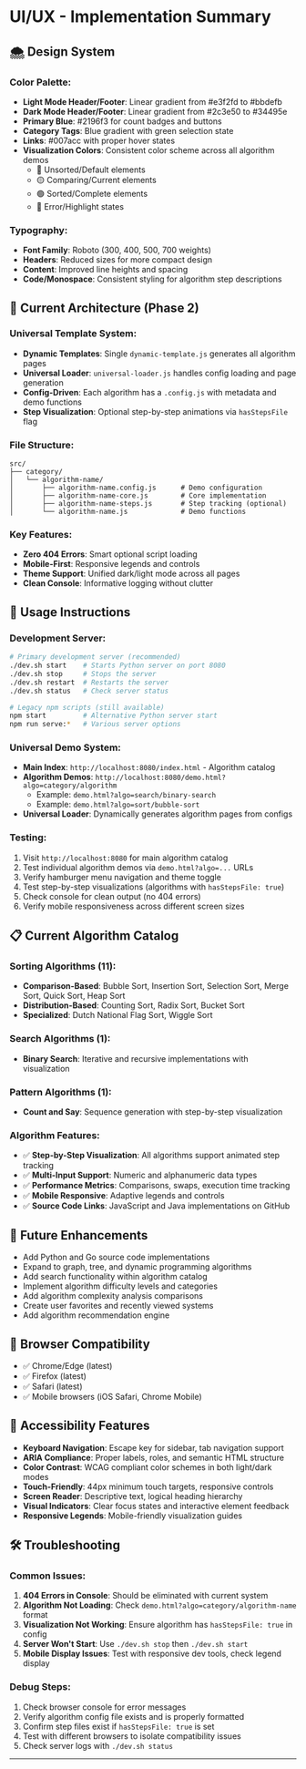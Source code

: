 # UI/UX - Implementation Summary

## 🌨 Design System

### Color Palette:
- **Light Mode Header/Footer**: Linear gradient from #e3f2fd to #bbdefb
- **Dark Mode Header/Footer**: Linear gradient from #2c3e50 to #34495e
- **Primary Blue**: #2196f3 for count badges and buttons
- **Category Tags**: Blue gradient with green selection state
- **Links**: #007acc with proper hover states
- **Visualization Colors**: Consistent color scheme across all algorithm demos
  - 🔵 Unsorted/Default elements
  - 🟡 Comparing/Current elements  
  - 🟢 Sorted/Complete elements
  - 🔴 Error/Highlight states

### Typography:
- **Font Family**: Roboto (300, 400, 500, 700 weights)
- **Headers**: Reduced sizes for more compact design
- **Content**: Improved line heights and spacing
- **Code/Monospace**: Consistent styling for algorithm step descriptions

## 🎨 Current Architecture (Phase 2)

### Universal Template System:
- **Dynamic Templates**: Single `dynamic-template.js` generates all algorithm pages
- **Universal Loader**: `universal-loader.js` handles config loading and page generation
- **Config-Driven**: Each algorithm has a `.config.js` with metadata and demo functions
- **Step Visualization**: Optional step-by-step animations via `hasStepsFile` flag

### File Structure:
```
src/
├── category/
│   └── algorithm-name/
│       ├── algorithm-name.config.js      # Demo configuration
│       ├── algorithm-name-core.js        # Core implementation
│       ├── algorithm-name-steps.js       # Step tracking (optional)
│       └── algorithm-name.js             # Demo functions
```

### Key Features:
- **Zero 404 Errors**: Smart optional script loading
- **Mobile-First**: Responsive legends and controls
- **Theme Support**: Unified dark/light mode across all pages
- **Clean Console**: Informative logging without clutter

## 🚀 Usage Instructions

### Development Server:
```bash
# Primary development server (recommended)
./dev.sh start    # Starts Python server on port 8080
./dev.sh stop     # Stops the server
./dev.sh restart  # Restarts the server
./dev.sh status   # Check server status

# Legacy npm scripts (still available)
npm start         # Alternative Python server start
npm run serve:*   # Various server options
```

### Universal Demo System:
- **Main Index**: `http://localhost:8080/index.html` - Algorithm catalog
- **Algorithm Demos**: `http://localhost:8080/demo.html?algo=category/algorithm`
  - Example: `demo.html?algo=search/binary-search`
  - Example: `demo.html?algo=sort/bubble-sort`
- **Universal Loader**: Dynamically generates algorithm pages from configs

### Testing:
1. Visit `http://localhost:8080` for main algorithm catalog
2. Test individual algorithm demos via `demo.html?algo=...` URLs
3. Verify hamburger menu navigation and theme toggle
4. Test step-by-step visualizations (algorithms with `hasStepsFile: true`)
5. Check console for clean output (no 404 errors)
6. Verify mobile responsiveness across different screen sizes

## 📋 Current Algorithm Catalog

### Sorting Algorithms (11):
- **Comparison-Based**: Bubble Sort, Insertion Sort, Selection Sort, Merge Sort, Quick Sort, Heap Sort
- **Distribution-Based**: Counting Sort, Radix Sort, Bucket Sort
- **Specialized**: Dutch National Flag Sort, Wiggle Sort

### Search Algorithms (1):
- **Binary Search**: Iterative and recursive implementations with visualization

### Pattern Algorithms (1):
- **Count and Say**: Sequence generation with step-by-step visualization

### Algorithm Features:
- ✅ **Step-by-Step Visualization**: All algorithms support animated step tracking
- ✅ **Multi-Input Support**: Numeric and alphanumeric data types
- ✅ **Performance Metrics**: Comparisons, swaps, execution time tracking
- ✅ **Mobile Responsive**: Adaptive legends and controls
- ✅ **Source Code Links**: JavaScript and Java implementations on GitHub

## 🔄 Future Enhancements
- Add Python and Go source code implementations
- Expand to graph, tree, and dynamic programming algorithms
- Add search functionality within algorithm catalog
- Implement algorithm difficulty levels and categories
- Add algorithm complexity analysis comparisons
- Create user favorites and recently viewed systems
- Add algorithm recommendation engine

## 📱 Browser Compatibility
- ✅ Chrome/Edge (latest)
- ✅ Firefox (latest)  
- ✅ Safari (latest)
- ✅ Mobile browsers (iOS Safari, Chrome Mobile)

## 🎯 Accessibility Features
- **Keyboard Navigation**: Escape key for sidebar, tab navigation support
- **ARIA Compliance**: Proper labels, roles, and semantic HTML structure
- **Color Contrast**: WCAG compliant color schemes in both light/dark modes
- **Touch-Friendly**: 44px minimum touch targets, responsive controls
- **Screen Reader**: Descriptive text, logical heading hierarchy
- **Visual Indicators**: Clear focus states and interactive element feedback
- **Responsive Legends**: Mobile-friendly visualization guides

## 🛠️ Troubleshooting

### Common Issues:
1. **404 Errors in Console**: Should be eliminated with current system
2. **Algorithm Not Loading**: Check `demo.html?algo=category/algorithm-name` format
3. **Visualization Not Working**: Ensure algorithm has `hasStepsFile: true` in config
4. **Server Won't Start**: Use `./dev.sh stop` then `./dev.sh start`
5. **Mobile Display Issues**: Test with responsive dev tools, check legend display

### Debug Steps:
1. Check browser console for error messages
2. Verify algorithm config file exists and is properly formatted
3. Confirm step files exist if `hasStepsFile: true` is set
4. Test with different browsers to isolate compatibility issues
5. Check server logs with `./dev.sh status`

---
